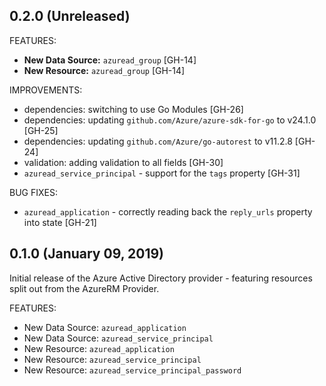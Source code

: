 ## 0.2.0 (Unreleased)

FEATURES:

* **New Data Source:** `azuread_group` [GH-14]
* **New Resource:** `azuread_group` [GH-14]

IMPROVEMENTS:

* dependencies: switching to use Go Modules [GH-26]
* dependencies: updating `github.com/Azure/azure-sdk-for-go` to v24.1.0 [GH-25]
* dependencies: updating `github.com/Azure/go-autorest` to v11.2.8 [GH-24]
* validation: adding validation to all fields [GH-30]
* `azuread_service_principal` - support for the `tags` property [GH-31]

BUG FIXES:

* `azuread_application` - correctly reading back the `reply_urls` property into state [GH-21]


## 0.1.0 (January 09, 2019)

Initial release of the Azure Active Directory provider - featuring resources split out from the AzureRM Provider.

FEATURES:

* New Data Source: `azuread_application`
* New Data Source: `azuread_service_principal`
* New Resource: `azuread_application`
* New Resource: `azuread_service_principal`
* New Resource: `azuread_service_principal_password`
